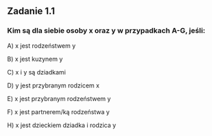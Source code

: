 ## Zadanie 1.1
### Kim są dla siebie osoby x oraz y w przypadkach A-G, jeśli:

A) x jest rodzeństwem y

B) x jest kuzynem y

C) x i y są dziadkami

D) y jest przybranym rodzicem x

E) x jest przybranym rodzeństwem y

F) x jest partnerem/ką rodzeństwa y

H) x jest dzieckiem dziadka i rodzica y 
